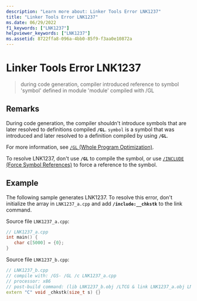 ```yaml
---
description: "Learn more about: Linker Tools Error LNK1237"
title: "Linker Tools Error LNK1237"
ms.date: 06/29/2022
f1_keywords: ["LNK1237"]
helpviewer_keywords: ["LNK1237"]
ms.assetid: 8722ffa8-096a-4bb0-85f9-f3aa0e10872a
---
```

# Linker Tools Error LNK1237

> during code generation, compiler introduced reference to symbol 'symbol' defined in module 'module' compiled with /GL

## Remarks

During code generation, the compiler shouldn't introduce symbols that are later resolved to definitions compiled **`/GL`**. `symbol` is a symbol that was introduced and later resolved to a definition compiled by using **`/GL`**.

For more information, see [`/GL` (Whole Program Optimization)](../../build/reference/gl-whole-program-optimization.md).

To resolve LNK1237, don't use **`/GL`** to compile the symbol, or use [`/INCLUDE` (Force Symbol References)](../../build/reference/include-force-symbol-references.md) to force a reference to the symbol.

## Example

The following sample generates LNK1237. To resolve this error, don't initialize the array in `LNK1237_a.cpp` and add **`/include:__chkstk`** to the link command.

Source file `LNK1237_a.cpp`:

```cpp
// LNK1237_a.cpp
int main() {
   char c[5000] = {0};
}
```

Source file `LNK1237_b.cpp`:

```cpp
// LNK1237_b.cpp
// compile with: /GS- /GL /c LNK1237_a.cpp
// processor: x86
// post-build command: (lib LNK1237_b.obj /LTCG & link LNK1237_a.obj LNK1237_b.lib /nodefaultlib /entry:main /LTCG)
extern "C" void _chkstk(size_t s) {}
```
